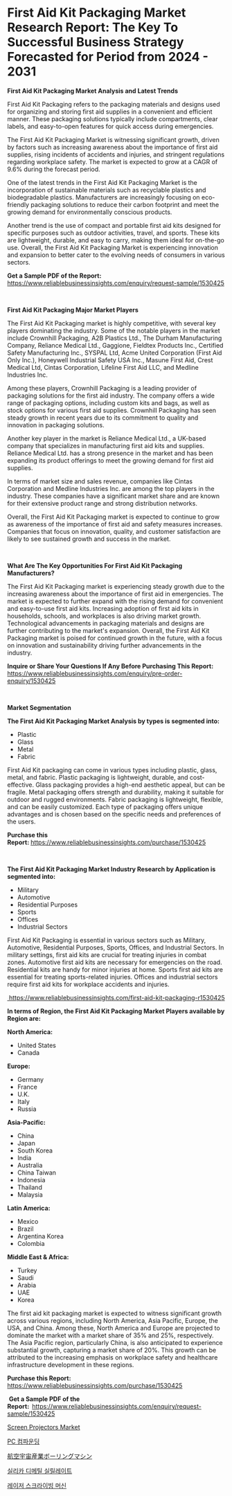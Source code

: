 <p><h1>First Aid Kit Packaging Market Research Report: The Key To Successful Business Strategy Forecasted for Period from 2024 - 2031</h1></p><p><strong>First Aid Kit Packaging Market Analysis and Latest Trends</strong></p>
<p><p>First Aid Kit Packaging refers to the packaging materials and designs used for organizing and storing first aid supplies in a convenient and efficient manner. These packaging solutions typically include compartments, clear labels, and easy-to-open features for quick access during emergencies.</p><p>The First Aid Kit Packaging Market is witnessing significant growth, driven by factors such as increasing awareness about the importance of first aid supplies, rising incidents of accidents and injuries, and stringent regulations regarding workplace safety. The market is expected to grow at a CAGR of 9.6% during the forecast period.</p><p>One of the latest trends in the First Aid Kit Packaging Market is the incorporation of sustainable materials such as recyclable plastics and biodegradable plastics. Manufacturers are increasingly focusing on eco-friendly packaging solutions to reduce their carbon footprint and meet the growing demand for environmentally conscious products.</p><p>Another trend is the use of compact and portable first aid kits designed for specific purposes such as outdoor activities, travel, and sports. These kits are lightweight, durable, and easy to carry, making them ideal for on-the-go use. Overall, the First Aid Kit Packaging Market is experiencing innovation and expansion to better cater to the evolving needs of consumers in various sectors.</p></p>
<p><strong>Get a Sample PDF of the Report:&nbsp;</strong> <a href="https://www.reliablebusinessinsights.com/enquiry/request-sample/1530425">https://www.reliablebusinessinsights.com/enquiry/request-sample/1530425</a></p>
<p>&nbsp;</p>
<p><strong>First Aid Kit Packaging Major Market Players</strong></p>
<p><p>The First Aid Kit Packaging market is highly competitive, with several key players dominating the industry. Some of the notable players in the market include Crownhill Packaging, A2B Plastics Ltd., The Durham Manufacturing Company, Reliance Medical Ltd., Gaggione, Fieldtex Products Inc., Certified Safety Manufacturing Inc., SYSPAL Ltd, Acme United Corporation (First Aid Only Inc.), Honeywell Industrial Safety USA Inc., Masune First Aid, Crest Medical Ltd, Cintas Corporation, Lifeline First Aid LLC, and Medline Industries Inc.</p><p>Among these players, Crownhill Packaging is a leading provider of packaging solutions for the first aid industry. The company offers a wide range of packaging options, including custom kits and bags, as well as stock options for various first aid supplies. Crownhill Packaging has seen steady growth in recent years due to its commitment to quality and innovation in packaging solutions.</p><p>Another key player in the market is Reliance Medical Ltd., a UK-based company that specializes in manufacturing first aid kits and supplies. Reliance Medical Ltd. has a strong presence in the market and has been expanding its product offerings to meet the growing demand for first aid supplies.</p><p>In terms of market size and sales revenue, companies like Cintas Corporation and Medline Industries Inc. are among the top players in the industry. These companies have a significant market share and are known for their extensive product range and strong distribution networks.</p><p>Overall, the First Aid Kit Packaging market is expected to continue to grow as awareness of the importance of first aid and safety measures increases. Companies that focus on innovation, quality, and customer satisfaction are likely to see sustained growth and success in the market.</p></p>
<p>&nbsp;</p>
<p><strong>What Are The Key Opportunities For First Aid Kit Packaging Manufacturers?</strong></p>
<p><p>The First Aid Kit Packaging market is experiencing steady growth due to the increasing awareness about the importance of first aid in emergencies. The market is expected to further expand with the rising demand for convenient and easy-to-use first aid kits. Increasing adoption of first aid kits in households, schools, and workplaces is also driving market growth. Technological advancements in packaging materials and designs are further contributing to the market's expansion. Overall, the First Aid Kit Packaging market is poised for continued growth in the future, with a focus on innovation and sustainability driving further advancements in the industry.</p></p>
<p><strong>Inquire or Share Your Questions If Any Before Purchasing This Report:</strong> <a href="https://www.reliablebusinessinsights.com/enquiry/pre-order-enquiry/1530425">https://www.reliablebusinessinsights.com/enquiry/pre-order-enquiry/1530425</a></p>
<p>&nbsp;</p>
<p><strong>Market Segmentation</strong></p>
<p><strong>The First Aid Kit Packaging Market Analysis by types is segmented into:</strong></p>
<p><ul><li>Plastic</li><li>Glass</li><li>Metal</li><li>Fabric</li></ul></p>
<p><p>First Aid Kit packaging can come in various types including plastic, glass, metal, and fabric. Plastic packaging is lightweight, durable, and cost-effective. Glass packaging provides a high-end aesthetic appeal, but can be fragile. Metal packaging offers strength and durability, making it suitable for outdoor and rugged environments. Fabric packaging is lightweight, flexible, and can be easily customized. Each type of packaging offers unique advantages and is chosen based on the specific needs and preferences of the users.</p></p>
<p><strong>Purchase this Report:&nbsp;</strong><a href="https://www.reliablebusinessinsights.com/purchase/1530425">https://www.reliablebusinessinsights.com/purchase/1530425</a></p>
<p>&nbsp;</p>
<p><strong>The First Aid Kit Packaging Market Industry Research by Application is segmented into:</strong></p>
<p><ul><li>Military</li><li>Automotive</li><li>Residential Purposes</li><li>Sports</li><li>Offices</li><li>Industrial Sectors</li></ul></p>
<p><p>First Aid Kit Packaging is essential in various sectors such as Military, Automotive, Residential Purposes, Sports, Offices, and Industrial Sectors. In military settings, first aid kits are crucial for treating injuries in combat zones. Automotive first aid kits are necessary for emergencies on the road. Residential kits are handy for minor injuries at home. Sports first aid kits are essential for treating sports-related injuries. Offices and industrial sectors require first aid kits for workplace accidents and injuries.</p></p>
<p><a href="https://www.reliablebusinessinsights.com/first-aid-kit-packaging-r1530425">&nbsp;https://www.reliablebusinessinsights.com/first-aid-kit-packaging-r1530425</a></p>
<p><strong>In terms of Region, the First Aid Kit Packaging Market Players available by Region are:</strong></p>
<p>
    <p> <strong> North America: </strong>
        <ul>
            <li>United States</li>
            <li>Canada</li>
        </ul>
        </p> 
    <p> <strong> Europe: </strong>
        <ul>
            <li>Germany</li>
            <li>France</li>
            <li>U.K.</li>
            <li>Italy</li>
            <li>Russia</li>
        </ul>
        </p> 
    <p> <strong> Asia-Pacific: </strong>
        <ul>
            <li>China</li>
            <li>Japan</li>
            <li>South Korea</li>
            <li>India</li>
            <li>Australia</li>
            <li>China Taiwan</li>
            <li>Indonesia</li>
            <li>Thailand</li>
            <li>Malaysia</li>
        </ul>
        </p> 
    <p> <strong> Latin America: </strong>
        <ul>
            <li>Mexico</li>
            <li>Brazil</li>
            <li>Argentina Korea</li>
            <li>Colombia</li>
        </ul>
        </p> 
    <p> <strong> Middle East & Africa: </strong>
        <ul>
            <li>Turkey</li>
            <li>Saudi</li>
            <li>Arabia</li>
            <li>UAE</li>
            <li>Korea</li>
        </ul>
    </p>
    </p>
<p><p>The first aid kit packaging market is expected to witness significant growth across various regions, including North America, Asia Pacific, Europe, the USA, and China. Among these, North America and Europe are projected to dominate the market with a market share of 35% and 25%, respectively. The Asia Pacific region, particularly China, is also anticipated to experience substantial growth, capturing a market share of 20%. This growth can be attributed to the increasing emphasis on workplace safety and healthcare infrastructure development in these regions.</p></p>
<p><strong>Purchase this Report: </strong><a href="https://www.reliablebusinessinsights.com/purchase/1530425">https://www.reliablebusinessinsights.com/purchase/1530425</a></p>
<p>&nbsp;<strong>Get a Sample PDF of the Report:&nbsp;&nbsp;</strong><a href="https://www.reliablebusinessinsights.com/enquiry/request-sample/1530425">https://www.reliablebusinessinsights.com/enquiry/request-sample/1530425</a></p>
<p><strong></strong></p>
<p><p><a href="https://github.com/Sherrillcrooksxa8i18ucf2m/Market-Research-Report-List-3/blob/main/screen-projectors-market.md">Screen Projectors Market</a></p><p><a href="https://github.com/milikokao84/Market-Research-Report-List-1/blob/main/6549263148501.md">PC 컴파운딩</a></p><p><a href="https://github.com/decker5351/Market-Research-Report-List-1/blob/main/2838892140621.md">航空宇宙産業ボーリングマシン</a></p><p><a href="https://medium.com/@whitneymurphy1982/%EC%8B%A4%EB%A6%AC%EC%B9%B4-%EB%8B%A4%EC%9D%B4%EB%A9%94%ED%8B%B8-%EC%8B%A4%EB%A6%AC%EB%A6%BF-%EC%8B%9C%EC%9E%A5-%EA%B7%9C%EB%AA%A8-%EB%B0%8F-%EC%A0%90%EC%9C%A0%EC%9C%A8-%EB%B6%84%EC%84%9D-%EC%84%B1%EC%9E%A5-%ED%8A%B8%EB%A0%8C%EB%93%9C-%EB%B0%8F-%EC%98%88%EC%B8%A1-2024-2031-c7c5ecfa409e">실리카 디메틸 실릴레이트</a></p><p><a href="https://github.com/ROBERTS65DAVID/Market-Research-Report-List-1/blob/main/7803548148500.md">레이저 스크라이빙 머신</a></p></p>